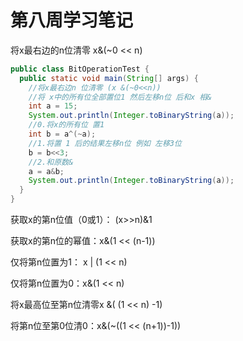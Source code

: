 # 第八周学习笔记
将x最右边的n位清零 x&(~0 << n)
```java
public class BitOperationTest {
  public static void main(String[] args) {
    //将x最右边n 位清零 (x &(~0<<n))
    //将 x中的所有位全部置位1 然后左移n位 后和x 相&
    int a = 15;
    System.out.println(Integer.toBinaryString(a));
    //0.将x的所有位 置1
    int b = a^(~a);
    //1.将置 1 后的结果左移n位 例如 左移3位
    b = b<<3;
    //2.和原数&
    a = a&b;
    System.out.println(Integer.toBinaryString(a));
  }
}
```
获取x的第n位值（0或1）： (x>>n)&1

获取x的第n位的幂值：x&(1 << (n-1))

仅将第n位置为1： x | (1 << n)

仅将第n位置为0：x&(1 << n)

将x最高位至第n位清零x &( (1 << n) -1)

将第n位至第0位清0：x&(~((1 << (n+1))-1))

